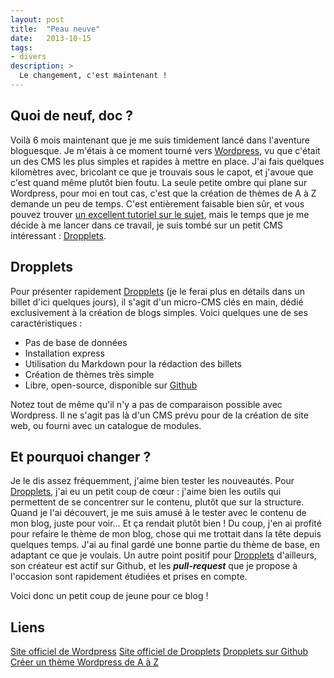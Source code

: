 ```yaml
---
layout: post
title:  "Peau neuve"
date:   2013-10-15
tags:
- divers
description: >
  Le changement, c'est maintenant !
---
```


## Quoi de neuf, doc ?

Voilà 6 mois maintenant que je me suis timidement lancé dans l'aventure bloguesque. Je m'étais à ce moment tourné vers [Wordpress](https://fr.wordpress.org/), vu que c'était un des CMS les plus simples et rapides à mettre en place. J'ai fais quelques kilomètres avec, bricolant ce que je trouvais sous le capot, et j'avoue que c'est quand même plutôt bien foutu.
La seule petite ombre qui plane sur Wordpress, pour moi en tout cas, c'est que la création de thèmes de A à Z demande un peu de temps. C'est entièrement faisable bien sûr, et vous pouvez trouver [un excellent tutoriel sur le sujet](https://wordpress.bbxdesign.com/), mais le temps que je me décide à me lancer dans ce travail, je suis tombé sur un petit CMS intéressant : [Dropplets](https://dropplets.com/).

## Dropplets

Pour présenter rapidement [Dropplets](https://dropplets.com/) (je le ferai plus en détails dans un billet d'ici quelques jours), il s'agit d'un micro-CMS clés en main, dédié exclusivement à la création de blogs simples. Voici quelques une de ses caractéristiques :

* Pas de base de données
* Installation express
* Utilisation du Markdown pour la rédaction des billets
* Création de thèmes très simple
* Libre, open-source, disponible sur [Github](https://github.com/circa75/dropplets)

Notez tout de même qu'il n'y a pas de comparaison possible avec Wordpress. Il ne s'agit pas là d'un CMS prévu pour de la création de site web, ou fourni avec un catalogue de modules.

## Et pourquoi changer ?

Je le dis assez fréquemment, j'aime bien tester les nouveautés. Pour [Dropplets](https://dropplets.com/), j'ai eu un petit coup de cœur : j'aime bien les outils qui permettent de se concentrer sur le contenu, plutôt que sur la structure.
Quand je l'ai découvert, je me suis amusé à le tester avec le contenu de mon blog, juste pour voir… Et ça rendait plutôt bien ! Du coup, j'en ai profité pour refaire le thème de mon blog, chose qui me trottait dans la tête depuis quelques temps. J'ai au final gardé une bonne partie du thème de base, en adaptant ce que je voulais.
Un autre point positif pour [Dropplets](https://dropplets.com/) d'ailleurs, son créateur est actif sur Github, et les ***pull-request*** que je propose à l'occasion sont rapidement étudiées et prises en compte.

Voici donc un petit coup de jeune pour ce blog !

## Liens
[Site officiel de Wordpress](https://fr.wordpress.org/)
[Site officiel de Dropplets](https://dropplets.com/)
[Dropplets sur Github](https://github.com/circa75/dropplets)
[Créer un thème Wordpress de A à Z](https://wordpress.bbxdesign.com/)
